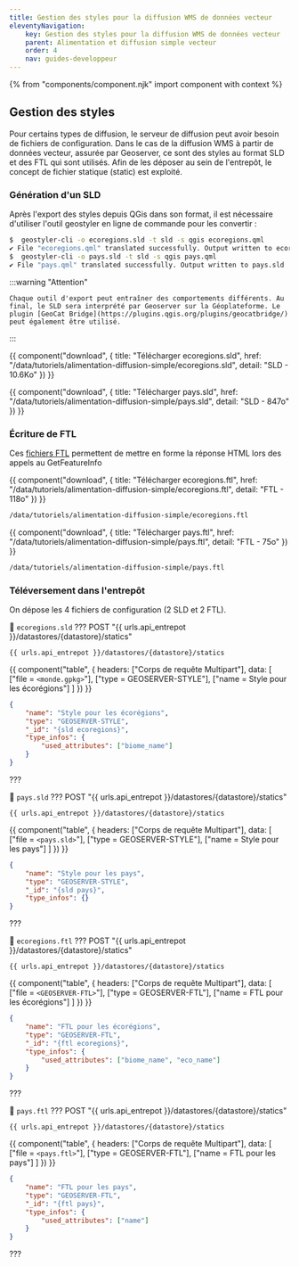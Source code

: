 ```yaml
---
title: Gestion des styles pour la diffusion WMS de données vecteur
eleventyNavigation:
    key: Gestion des styles pour la diffusion WMS de données vecteur
    parent: Alimentation et diffusion simple vecteur
    order: 4
    nav: guides-developpeur
---
```


{% from "components/component.njk" import component with context %}

## Gestion des styles

Pour certains types de diffusion, le serveur de diffusion peut avoir besoin de fichiers de configuration. Dans le cas de la diffusion WMS à partir de données vecteur, assurée par Geoserver, ce sont des styles au format SLD et des FTL qui sont utilisés. Afin de les déposer au sein de l'entrepôt, le concept de fichier statique (static) est exploité.

### Génération d'un SLD

Après l'export des styles depuis QGis dans son format, il est nécessaire d'utiliser l'outil geostyler en ligne de commande pour les convertir :

```bash
$  geostyler-cli -o ecoregions.sld -t sld -s qgis ecoregions.qml
✔ File "ecoregions.qml" translated successfully. Output written to ecoregions.sld
$  geostyler-cli -o pays.sld -t sld -s qgis pays.qml
✔ File "pays.qml" translated successfully. Output written to pays.sld
```

:::warning "Attention"

    Chaque outil d'export peut entraîner des comportements différents. Au final, le SLD sera interprété par Geoserver sur la Géoplateforme. Le plugin [GeoCat Bridge](https://plugins.qgis.org/plugins/geocatbridge/) peut également être utilisé.

:::

{{ component("download", {
    title: "Télécharger ecoregions.sld",
    href: "/data/tutoriels/alimentation-diffusion-simple/ecoregions.sld",
    detail: "SLD - 10.6Ko"
}) }}

{{ component("download", {
    title: "Télécharger pays.sld",
    href: "/data/tutoriels/alimentation-diffusion-simple/pays.sld",
    detail: "SLD - 847o"
}) }}

### Écriture de FTL

Ces [fichiers FTL](https://docs.geoserver.org/stable/en/user/tutorials/freemarker.html) permettent de mettre en forme la réponse HTML lors des appels au GetFeatureInfo

{{ component("download", {
    title: "Télécharger ecoregions.ftl",
    href: "/data/tutoriels/alimentation-diffusion-simple/ecoregions.ftl",
    detail: "FTL - 118o"
}) }}

```html title="Contenu"
/data/tutoriels/alimentation-diffusion-simple/ecoregions.ftl
```

{{ component("download", {
    title: "Télécharger pays.ftl",
    href: "/data/tutoriels/alimentation-diffusion-simple/pays.ftl",
    detail: "FTL - 75o"
}) }}

```html title="Contenu"
/data/tutoriels/alimentation-diffusion-simple/pays.ftl
```

### Téléversement dans l'entrepôt

On dépose les 4 fichiers de configuration (2 SLD et 2 FTL).

📄 `ecoregions.sld`
??? POST "{{ urls.api_entrepot }}/datastores/{datastore}/statics"

```title="Contenu"
{{ urls.api_entrepot }}/datastores/{datastore}/statics
```

{{ component("table", {
    headers: ["Corps de requête Multipart"],
    data: [
        ["file = `<monde.gpkg>`"],
        ["type = GEOSERVER-STYLE"],
        ["name = Style pour les écorégions"]
    ]
}) }}

```json
{
    "name": "Style pour les écorégions",
    "type": "GEOSERVER-STYLE",
    "_id": "{sld ecoregions}",
    "type_infos": {
        "used_attributes": ["biome_name"]
    }
}
```

???
<br>

📄 `pays.sld`
??? POST "{{ urls.api_entrepot }}/datastores/{datastore}/statics"

```title="Contenu"
{{ urls.api_entrepot }}/datastores/{datastore}/statics
```

{{ component("table", {
    headers: ["Corps de requête Multipart"],
    data: [
        ["file = `<pays.sld>`"],
        ["type = GEOSERVER-STYLE"],
        ["name = Style pour les pays"]
    ]
}) }}

```json
{
    "name": "Style pour les pays",
    "type": "GEOSERVER-STYLE",
    "_id": "{sld pays}",
    "type_infos": {}
}
```

???
<br>

📄 `ecoregions.ftl`
??? POST "{{ urls.api_entrepot }}/datastores/{datastore}/statics"

```title="Contenu"
{{ urls.api_entrepot }}/datastores/{datastore}/statics
```

{{ component("table", {
    headers: ["Corps de requête Multipart"],
    data: [
        ["file = `<GEOSERVER-FTL>`"],
        ["type = GEOSERVER-FTL"],
        ["name = FTL pour les écorégions"]
    ]
}) }}

```json
{
    "name": "FTL pour les écorégions",
    "type": "GEOSERVER-FTL",
    "_id": "{ftl ecoregions}",
    "type_infos": {
        "used_attributes": ["biome_name", "eco_name"]
    }
}
```

???
<br>

📄 `pays.ftl`
??? POST "{{ urls.api_entrepot }}/datastores/{datastore}/statics"

```title="Contenu"
{{ urls.api_entrepot }}/datastores/{datastore}/statics
```

{{ component("table", {
    headers: ["Corps de requête Multipart"],
    data: [
        ["file = `<pays.ftl>`"],
        ["type = GEOSERVER-FTL"],
        ["name = FTL pour les pays"]
    ]
}) }}

```json
{
    "name": "FTL pour les pays",
    "type": "GEOSERVER-FTL",
    "_id": "{ftl pays}",
    "type_infos": {
        "used_attributes": ["name"]
    }
}
```

???
<br>

